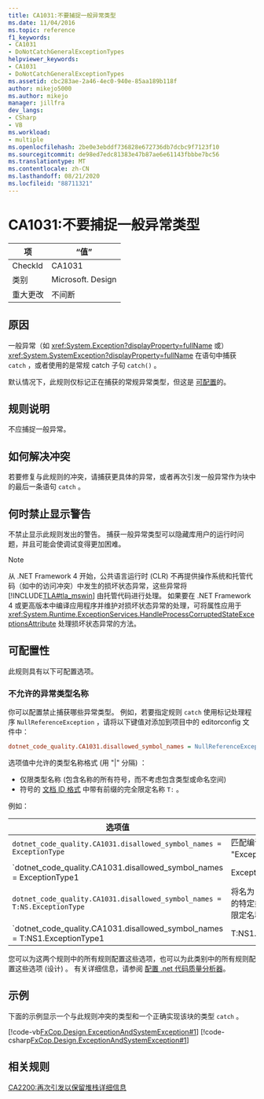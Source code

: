 ```yaml
---
title: CA1031:不要捕捉一般异常类型
ms.date: 11/04/2016
ms.topic: reference
f1_keywords:
- CA1031
- DoNotCatchGeneralExceptionTypes
helpviewer_keywords:
- CA1031
- DoNotCatchGeneralExceptionTypes
ms.assetid: cbc283ae-2a46-4ec0-940e-85aa189b118f
author: mikejo5000
ms.author: mikejo
manager: jillfra
dev_langs:
- CSharp
- VB
ms.workload:
- multiple
ms.openlocfilehash: 2be0e3ebddf736828e672736db7dcbc9f7123f10
ms.sourcegitcommit: de98ed7edc81383e47b87ae6e61143fbbbe7bc56
ms.translationtype: MT
ms.contentlocale: zh-CN
ms.lasthandoff: 08/21/2020
ms.locfileid: "88711321"
---
```

# <a name="ca1031-do-not-catch-general-exception-types"></a>CA1031:不要捕捉一般异常类型

|项|“值”|
|-|-|
|CheckId|CA1031|
|类别|Microsoft. Design|
|重大更改|不间断|

## <a name="cause"></a>原因
一般异常（如 <xref:System.Exception?displayProperty=fullName> 或） <xref:System.SystemException?displayProperty=fullName> 在语句中捕获 `catch` ，或者使用的是常规 catch 子句 `catch()` 。

默认情况下，此规则仅标记正在捕获的常规异常类型，但这是 [可配置](#configurability)的。

## <a name="rule-description"></a>规则说明
不应捕捉一般异常。

## <a name="how-to-fix-violations"></a>如何解决冲突
若要修复与此规则的冲突，请捕获更具体的异常，或者再次引发一般异常作为块中的最后一条语句 `catch` 。

## <a name="when-to-suppress-warnings"></a>何时禁止显示警告
不禁止显示此规则发出的警告。 捕获一般异常类型可以隐藏库用户的运行时问题，并且可能会使调试变得更加困难。

> [!NOTE]
> 从 .NET Framework 4 开始，公共语言运行时 (CLR) 不再提供操作系统和托管代码（如中的访问冲突）中发生的损坏状态异常，这些异常将 [!INCLUDE[TLA#tla_mswin](../code-quality/includes/tlasharptla_mswin_md.md)] 由托管代码进行处理。 如果要在 .NET Framework 4 或更高版本中编译应用程序并维护对损坏状态异常的处理，可将属性应用于 <xref:System.Runtime.ExceptionServices.HandleProcessCorruptedStateExceptionsAttribute> 处理损坏状态异常的方法。

## <a name="configurability"></a>可配置性

此规则具有以下可配置选项。

### <a name="disallowed-exception-type-names"></a>不允许的异常类型名称

你可以配置禁止捕获哪些异常类型。 例如，若要指定规则 `catch` 使用标记处理程序 `NullReferenceException` ，请将以下键值对添加到项目中的 editorconfig 文件中：

```ini
dotnet_code_quality.CA1031.disallowed_symbol_names = NullReferenceException
```

选项值中允许的类型名称格式 (用 "|" 分隔) ：
- 仅限类型名称 (包含名称的所有符号，而不考虑包含类型或命名空间) 
- 符号的 [文档 ID 格式](https://github.com/dotnet/csharplang/blob/master/spec/documentation-comments.md#id-string-format) 中带有前缀的完全限定名称 `T:` 。

例如：

| 选项值 | 摘要 |
| --- | --- |
|`dotnet_code_quality.CA1031.disallowed_symbol_names = ExceptionType` | 匹配编译中的所有名为 "ExceptionType" 的符号
|`dotnet_code_quality.CA1031.disallowed_symbol_names = ExceptionType1|ExceptionType2` | 匹配编译中名为 "ExceptionType1" 或 "ExceptionType2" 的所有符号
|`dotnet_code_quality.CA1031.disallowed_symbol_names = T:NS.ExceptionType` | 将名为 "ExceptionType" 的特定类型与给定的完全限定名称匹配。
|`dotnet_code_quality.CA1031.disallowed_symbol_names = T:NS1.ExceptionType1|T:NS1.ExceptionType2` | 将名为 "ExceptionType1" 和 "ExceptionType2" 的类型与相应的完全限定名称匹配

您可以为这两个规则中的所有规则配置这些选项，也可以为此类别中的所有规则配置这些选项 (设计) 。 有关详细信息，请参阅 [配置 .net 代码质量分析器](configure-fxcop-analyzers.md)。

## <a name="example"></a>示例
下面的示例显示一个与此规则冲突的类型和一个正确实现该块的类型 `catch` 。

[!code-vb[FxCop.Design.ExceptionAndSystemException#1](../code-quality/codesnippet/VisualBasic/ca1031-do-not-catch-general-exception-types_1.vb)]
[!code-csharp[FxCop.Design.ExceptionAndSystemException#1](../code-quality/codesnippet/CSharp/ca1031-do-not-catch-general-exception-types_1.cs)]

## <a name="related-rules"></a>相关规则
[CA2200:再次引发以保留堆栈详细信息](../code-quality/ca2200.md)
